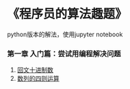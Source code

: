 # 《程序员的算法趣题》
python版本的解法，使用jupyter notebook

### 第一章 入门篇：尝试用编程解决问题
1. [回文十进制数][ref1]
2. [数列的四则运算][ref2]

[ref1]: ./回文十进制数.ipynb "回文十进制数"
[ref2]: ./数列的四则运算.ipynb "数列的四则运算"
